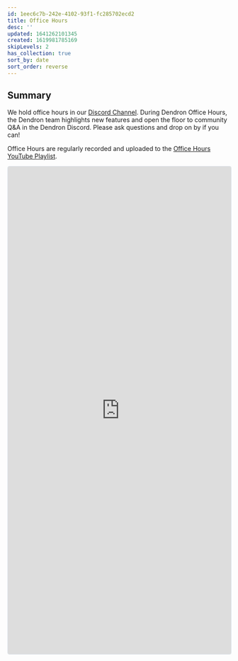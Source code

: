 ```yaml
---
id: 1eec6c7b-242e-4102-93f1-fc285702ecd2
title: Office Hours
desc: ''
updated: 1641262101345
created: 1619981785169
skipLevels: 2
has_collection: true
sort_by: date
sort_order: reverse
---
```


## Summary

We hold office hours in our [Discord Channel](https://discordapp.com/channels/717965437182410783/776450886230605845/837055285042348046). During Dendron Office Hours, the Dendron team highlights new features and open the floor to community Q&A in the Dendron Discord. Please ask questions and drop on by if you can!

Office Hours are regularly recorded and uploaded to the [Office Hours YouTube Playlist](https://www.youtube.com/playlist?list=PLrXlRqY7c8J__ASIOrPQZn6DfHC-xxcO0).

<!--
iframe embed for active Luma event series
Currently for 2022 Q1
-->
<iframe
  src="https://lu.ma/embed-checkout/evt-ooKD5BczLsZeuYl"
  width="100%"
  height="1100"
  frameborder="0"
  style="border:1px solid #bfcbda88;border-radius:4px;"
  allowfullscreen=""
  aria-hidden="false"
  tabindex="0"
></iframe>
